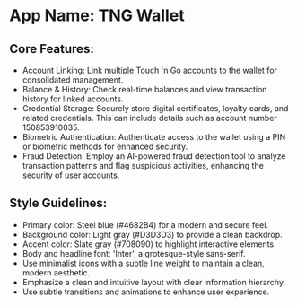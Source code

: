 # **App Name**: TNG Wallet

## Core Features:

- Account Linking: Link multiple Touch 'n Go accounts to the wallet for consolidated management.
- Balance & History: Check real-time balances and view transaction history for linked accounts.
- Credential Storage: Securely store digital certificates, loyalty cards, and related credentials. This can include details such as account number 150853910035.
- Biometric Authentication: Authenticate access to the wallet using a PIN or biometric methods for enhanced security.
- Fraud Detection: Employ an AI-powered fraud detection tool to analyze transaction patterns and flag suspicious activities, enhancing the security of user accounts.

## Style Guidelines:

- Primary color: Steel blue (#4682B4) for a modern and secure feel.
- Background color: Light gray (#D3D3D3) to provide a clean backdrop.
- Accent color: Slate gray (#708090) to highlight interactive elements.
- Body and headline font: 'Inter', a grotesque-style sans-serif.
- Use minimalist icons with a subtle line weight to maintain a clean, modern aesthetic.
- Emphasize a clean and intuitive layout with clear information hierarchy.
- Use subtle transitions and animations to enhance user experience.